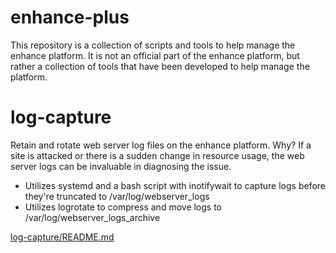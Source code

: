 # enhance-plus
This repository is a collection of scripts and tools to help manage the enhance platform. It is not an official part of the enhance platform, but rather a collection of tools that have been developed to help manage the platform.

# log-capture
Retain and rotate web server log files on the enhance platform. Why? If a site is attacked or there is a sudden change in resource usage, the web server logs can be invaluable in diagnosing the issue.
* Utilizes systemd and a bash script with inotifywait to capture logs before they're truncated to /var/log/webserver_logs
* Utilizes logrotate to compress and move logs to /var/log/webserver_logs_archive

[log-capture/README.md](log-capture/README.md)